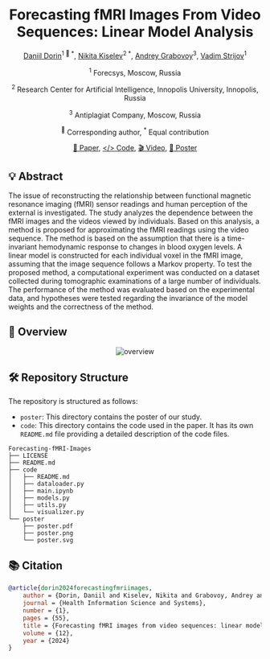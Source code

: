 <div align="center">
<h1>Forecasting fMRI Images From Video Sequences: Linear Model Analysis </h1>

[Daniil Dorin](https://github.com/DorinDaniil)<sup>1 :email: *</sup>, [Nikita Kiselev](https://github.com/kisnikser)<sup>2 *</sup>, [Andrey Grabovoy](https://github.com/andriygav)<sup>3</sup>, [Vadim Strijov](https://github.com/Strijov)<sup>1</sup>

<sup>1</sup> Forecsys, Moscow, Russia

<sup>2</sup> Research Center for Artificial Intelligence, Innopolis University, Innopolis, Russia

<sup>3</sup> Antiplagiat Company, Moscow, Russia

<sup>:email:</sup> Corresponding author, <sup>*</sup> Equal contribution

[📝 Paper](https://doi.org/10.1007/s13755-024-00315-5), [</> Code](https://github.com/DorinDaniil/Forecasting-fMRI-Images/tree/main/code), [🎬 Video](https://www.youtube.com/live/WnIRaRl730A?si=Txo-uVvyS6JaTzRT&t=4305), [🎫 Poster](https://github.com/DorinDaniil/Forecasting-fMRI-Images/blob/main/poster/poster.pdf)

</div>

## 💡 Abstract
The issue of reconstructing the relationship between functional magnetic resonance imaging (fMRI) sensor readings and human perception of the external is investigated. The study analyzes the dependence between the fMRI images and the videos viewed by individuals. Based on this analysis, a method is proposed for approximating the fMRI readings using the video sequence. The method is based on the assumption that there is a time-invariant hemodynamic response to changes in blood oxygen levels. A linear model is constructed for each individual voxel in the fMRI image, assuming that the image sequence follows a Markov property. To test the proposed method, a computational experiment was conducted on a dataset collected during tomographic examinations of a large number of individuals. The performance of the method was evaluated based on the experimental data, and hypotheses were tested regarding the invariance of the model weights and the correctness of the method.

## 🔎 Overview
<div align="center">
  <img alt="overview" src="https://github.com/DorinDaniil/Forecasting-fMRI-Images/assets/70231416/b02ebddd-432c-4e7b-8c81-905a99ded757">
</div>

## 🛠️ Repository Structure
The repository is structured as follows:
- `poster`: This directory contains the poster of our study.
- `code`: This directory contains the code used in the paper. It has its own `README.md` file providing a detailed description of the code files.
```shell
Forecasting-fMRI-Images
├── LICENSE
├── README.md
├── code
│   ├── README.md
│   ├── dataloader.py
│   ├── main.ipynb
│   ├── models.py
│   ├── utils.py
│   └── visualizer.py
└── poster
    ├── poster.pdf
    ├── poster.png
    └── poster.svg
```

## 📚 Citation
```BibTeX
@article{dorin2024forecastingfmriimages,
	author = {Dorin, Daniil and Kiselev, Nikita and Grabovoy, Andrey and Strijov, Vadim},
	journal = {Health Information Science and Systems},
	number = {1},
	pages = {55},
	title = {Forecasting fMRI images from video sequences: linear model analysis},
	volume = {12},
	year = {2024}
}
```
